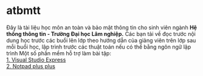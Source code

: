 # atbmtt
Đây là tài liệu học môn an toàn và bảo mật thông tin cho sinh viên ngành <b>Hệ thống thông tin - Trường Đại học Lâm nghiệp.</b>
Các bạn tải về đọc trước nội dung học trước các buổi lên lớp theo hướng dẫn của giảng viên trên lớp sau mỗi buổi học, lập trình trước các thuật toán nếu có thể bằng ngôn ngữ lập trình
Một số phần mềm hỗ trợ làm bài tập:
<br/>
<a href="https://visualstudio.microsoft.com/vs/express">1. Visual Studio Express</a>
<br/>
<a href="https://notepad-plus-plus.org/download/v7.5.8.html">2. Notpad plus plus</a>
